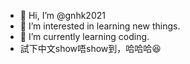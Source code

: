 - 👋 Hi, I’m @gnhk2021
- 👀 I’m interested in learning new things.
- 🌱 I’m currently learning coding.
- 試下中文show唔show到，哈哈哈😆


<!---
gnhk2021/gnhk2021 is a ✨ special ✨ repository because its `README.md` (this file) appears on your GitHub profile.
You can click the Preview link to take a look at your changes.
--->
